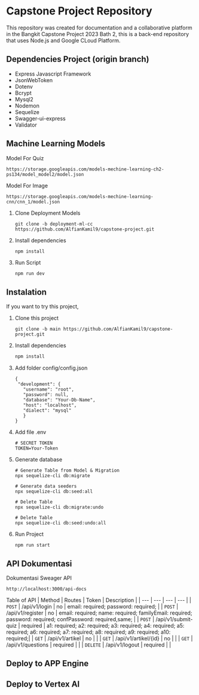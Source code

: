 ﻿# Capstone Project Repository
 This repository was created for documentation and a collaborative platform in the Bangkit Capstone Project 2023 Bath 2, this is a back-end repository that uses Node.js and Google CLoud Platform.
## Dependencies Project (origin branch)
- Express Javascript Framework
- JsonWebToken
- Dotenv
- Bcrypt
- Mysql2
- Nodemon
- Sequelize
- Swagger-ui-express
- Validator
## Machine Learning Models
   Model For Quiz
   
   ```ModelQuiz
   https://storage.googleapis.com/models-mechine-learning-ch2-ps134/model_model2/model.json
   ```

   Model For Image

   ```ModelImage
   https://storage.googleapis.com/models-mechine-learning-cnn/cnn_1/model.json
   ```
1. Clone Deployment Models
   
   ```Clone
   git clone -b deployment-ml-cc https://github.com/AlfianKamil9/capstone-project.git
   ```
2. Install dependencies
   
   ```Bash
   npm install
   ```
3. Run Script
   
   ```Script
   npm run dev
   ```
## Instalation 
If you want to try this project,
1. Clone this project
   
   ```Clone
   git clone -b main https://github.com/AlfianKamil9/capstone-project.git
   ````
2. Install dependencies

   ```Bash
   npm install
   ```
3. Add folder config/config.json

   ```Bashline
   {
    "development": {
      "username": "root",
      "password": null,
      "database": "Your-Db-Name",
      "host": "localhost",
      "dialect": "mysql"
      }
   }
   ```
4. Add file .env

   ```Bashenv
   # SECRET TOKEN
   TOKEN=Your-Token
   ```

5. Generate database
   
   ```Bashdb
   # Generate Table from Model & Migration
   npx sequelize-cli db:migrate
 
   # Generate data seeders
   npx sequelize-cli db:seed:all
 
   # Delete Table
   npx sequelize-cli db:migrate:undo
 
   # Delete Table
   npx sequelize-cli db:seed:undo:all
   ```

6. Run Project 

   ```Bashrun
   npm run start
   ```

## API Dokumentasi
Dokumentasi Sweager API
```Bashlink
http://localhost:3000/api-docs
```
Table of API
| Method | Routes | Token | Description |
| ---    |  ---   | ---  | ---         |
| `POST` | /api/v1/login | no | email: required;  password: required; |
| `POST` | /api/v1/register | no | email: required; name: required; familyEmail: required; password: required; confPassword: required,same; |
| `POST` | /api/v1/submit-quiz | required | a1: required; a2: required; a3: required; a4: required; a5: required; a6: required; a7: required; a8: required; a9: required; a10: required;|
| `GET`  | /api/v1/artikel | no | |
| `GET`  | /api/v1/artikel/{id} | no | |
| `GET` | /api/v1/questions | required | |
| `DELETE` | /api/v1/logout | required | |
## Deploy to APP Engine 
## Deploy to Vertex AI
